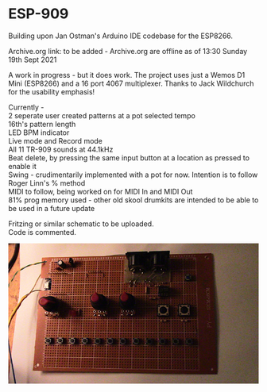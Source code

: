 # ESP-909
Building upon Jan Ostman's Arduino IDE codebase for the ESP8266.

Archive.org link: to be added - Archive.org are offline as of 13:30 Sunday 19th Sept 2021

A work in progress - but it does work.
The project uses just a Wemos D1 Mini (ESP8266) and a 16 port 4067 multiplexer.
Thanks to Jack Wildchurch for the usability emphasis!

Currently - <br>
2 seperate user created patterns at a pot selected tempo <br>
16th's pattern length <br>
LED BPM indicator <br>
Live mode and Record mode  <br>
All 11 TR-909 sounds at 44.1kHz <br>
Beat delete, by pressing the same input button at a location as pressed to enable it <br>
Swing - crudimentarily implemented with a pot for now. Intention is to follow Roger Linn's % method <br>
MIDI to follow, being worked on for MIDI In and MIDI Out <br>
81% prog memory used - other old skool drumkits are intended to be able to be used in a future update <br>

Fritzing or similar schematic to be uploaded. <br>
Code is commented. <br>

<img src ="./IMG_3744.JPG" raw=true />


